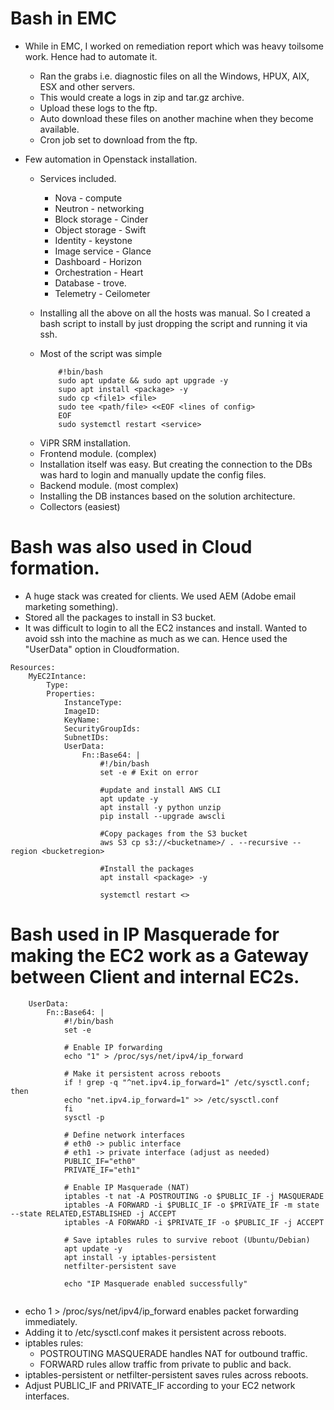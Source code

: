 # Bash in EMC

- While in EMC, I worked on remediation report which was heavy toilsome work. Hence had to automate it.
  - Ran the grabs i.e. diagnostic files on all the Windows, HPUX, AIX, ESX and other servers.
  - This would create a logs in zip and tar.gz archive.
  * Upload these logs to the ftp.
  * Auto download these files on another machine when they become available.
  * Cron job set to download from the ftp.
- Few automation in Openstack installation.

  - Services included.
    - Nova - compute
    - Neutron - networking
    - Block storage - Cinder
    - Object storage - Swift
    - Identity - keystone
    - Image service - Glance
    - Dashboard - Horizon
    - Orchestration - Heart
    - Database - trove.
    - Telemetry - Ceilometer
  - Installing all the above on all the hosts was manual. So I created a bash script to install by just dropping the script and running it via ssh.
  - Most of the script was simple

    ```
        #!bin/bash
        sudo apt update && sudo apt upgrade -y
        supo apt install <package> -y
        sudo cp <file1> <file>
        sudo tee <path/file> <<EOF <lines of config>
        EOF
        sudo systemctl restart <service>

    ```

  * ViPR SRM installation.
  * Frontend module. (complex)
  * Installation itself was easy. But creating the connection to the DBs was hard to login and manually update the config files.
  * Backend module. (most complex)
  * Installing the DB instances based on the solution architecture.
  * Collectors (easiest)

# Bash was also used in Cloud formation.

- A huge stack was created for clients. We used AEM (Adobe email marketing something).
- Stored all the packages to install in S3 bucket.
- It was difficult to login to all the EC2 instances and install. Wanted to avoid ssh into the machine as much as we can. Hence used the "UserData" option in Cloudformation.

```
Resources:
    MyEC2Intance:
        Type:
        Properties:
            InstanceType:
            ImageID:
            KeyName:
            SecurityGroupIds:
            SubnetIDs:
            UserData:
                Fn::Base64: |
                    #!/bin/bash
                    set -e # Exit on error

                    #update and install AWS CLI
                    apt update -y
                    apt install -y python unzip
                    pip install --upgrade awscli

                    #Copy packages from the S3 bucket
                    aws S3 cp s3://<bucketname>/ . --recursive --region <bucketregion>

                    #Install the packages
                    apt install <package> -y

                    systemctl restart <>
```

# Bash used in IP Masquerade for making the EC2 work as a Gateway between Client and internal EC2s.

```
    UserData:
        Fn::Base64: |
            #!/bin/bash
            set -e

            # Enable IP forwarding
            echo "1" > /proc/sys/net/ipv4/ip_forward

            # Make it persistent across reboots
            if ! grep -q "^net.ipv4.ip_forward=1" /etc/sysctl.conf; then
            echo "net.ipv4.ip_forward=1" >> /etc/sysctl.conf
            fi
            sysctl -p

            # Define network interfaces
            # eth0 -> public interface
            # eth1 -> private interface (adjust as needed)
            PUBLIC_IF="eth0"
            PRIVATE_IF="eth1"

            # Enable IP Masquerade (NAT)
            iptables -t nat -A POSTROUTING -o $PUBLIC_IF -j MASQUERADE
            iptables -A FORWARD -i $PUBLIC_IF -o $PRIVATE_IF -m state --state RELATED,ESTABLISHED -j ACCEPT
            iptables -A FORWARD -i $PRIVATE_IF -o $PUBLIC_IF -j ACCEPT

            # Save iptables rules to survive reboot (Ubuntu/Debian)
            apt update -y
            apt install -y iptables-persistent
            netfilter-persistent save

            echo "IP Masquerade enabled successfully"


```

- echo 1 > /proc/sys/net/ipv4/ip_forward enables packet forwarding immediately.
- Adding it to /etc/sysctl.conf makes it persistent across reboots.
- iptables rules:
  - POSTROUTING MASQUERADE handles NAT for outbound traffic.
  - FORWARD rules allow traffic from private to public and back.
- iptables-persistent or netfilter-persistent saves rules across reboots.
- Adjust PUBLIC_IF and PRIVATE_IF according to your EC2 network interfaces.
